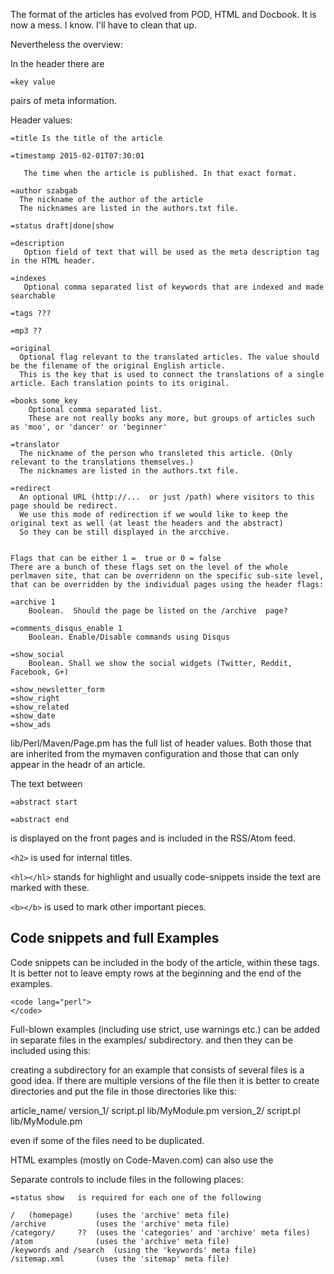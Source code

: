 The format of the articles has evolved from POD, HTML and Docbook. It is now a mess. I know. I'll have to clean that up.

Nevertheless the overview:

In the header there are

    =key value

pairs of meta information.

Header values:

    =title Is the title of the article

    =timestamp 2015-02-01T07:30:01

       The time when the article is published. In that exact format.

    =author szabgab
      The nickname of the author of the article
      The nicknames are listed in the authors.txt file.

    =status draft|done|show

    =description
       Option field of text that will be used as the meta description tag in the HTML header.

    =indexes
       Optional comma separated list of keywords that are indexed and made searchable

    =tags ???

    =mp3 ??

    =original
      Optional flag relevant to the translated articles. The value should be the filename of the original English article.
      This is the key that is used to connect the translations of a single article. Each translation points to its original.

    =books some_key
        Optional comma separated list.
        These are not really books any more, but groups of articles such as 'moo', or 'dancer' or 'beginner'

    =translator
      The nickname of the person who transleted this article. (Only relevant to the translations themselves.)
      The nicknames are listed in the authors.txt file.

    =redirect
      An optional URL (http://...  or just /path) where visitors to this page should be redirect.
      We use this mode of redirection if we would like to keep the original text as well (at least the headers and the abstract)
      So they can be still displayed in the arcchive.


    Flags that can be either 1 =  true or 0 = false
    There are a bunch of these flags set on the level of the whole perlmaven site, that can be overridenn on the specific sub-site level,
    that can be overridden by the individual pages using the header flags:

    =archive 1
        Boolean.  Should the page be listed on the /archive  page?

    =comments_disqus_enable 1
        Boolean. Enable/Disable commands using Disqus
	
    =show_social
        Boolean. Shall we show the social widgets (Twitter, Reddit, Facebook, G+)

    =show_newsletter_form
    =show_right
    =show_related
    =show_date
    =show_ads


lib/Perl/Maven/Page.pm has the full list of header values. Both those that are inherited from the mymaven configuration and those
that can only appear in the headr of an article.


The text between

    =abstract start

    =abstract end

is displayed on the front pages and is included in the RSS/Atom feed.


`<h2>` is used for internal titles.

`<hl></hl>` stands for highlight and usually code-snippets inside the text are marked with these.

`<b></b>` is used to mark other important pieces. 


Code snippets and full Examples
--------------------------------

Code snippets can be included in the body of the article,
within these tags. It is better not to leave empty rows at the beginning
and the end of the examples.

    <code lang="perl">
    </code>

Full-blown examples (including use strict, use warnings etc.) can be added
in separate files in the examples/ subdirectory.
and then they can be included using this:

   <include file="examples/filename.pl">

creating a subdirectory for an example that consists of several files is a good idea.
If there are multiple versions of the file then it is better to
create directories and put the file in those directories like this:

   article_name/
        version_1/
              script.pl
              lib/MyModule.pm
        version_2/
              script.pl
              lib/MyModule.pm

even if some of the files need to be duplicated.

HTML examples (mostly on Code-Maven.com) can also use the

   <try file="examples/filename.pl">




Separate controls to include files in the following places:

    =status show   is required for each one of the following

    /   (homepage)     (uses the 'archive' meta file)
    /archive           (uses the 'archive' meta file)
    /category/     ??  (uses the 'categories' and 'archive' meta files)
    /atom              (uses the 'archive' meta file)
    /keywords and /search  (using the 'keywords' meta file)
    /sitemap.xml       (uses the 'sitemap' meta file)





